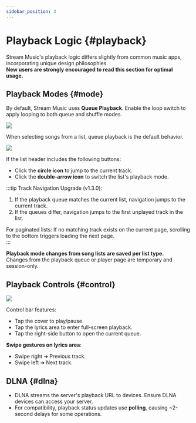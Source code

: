 ```yaml
---
sidebar_position: 3
---
```


# Playback Logic {#playback}

Stream Music's playback logic differs slightly from common music apps, incorporating unique design philosophies.  
**New users are strongly encouraged to read this section for optimal usage.**

## Playback Modes {#mode}

By default, Stream Music uses **Queue Playback**. Enable the loop switch to apply looping to both queue and shuffle modes.

![](https://oss.aqzscn.cn//resource/blog/img/2023/860419a28223c06c03964ff34a5a8668.png)

When selecting songs from a list, queue playback is the default behavior.

![](https://oss.aqzscn.cn//resource/blog/img/2023/e3f0f7469a58b3955598f8965eeef658.png)

If the list header includes the following buttons:  
- Click the **circle icon** to jump to the current track.  
- Click the **double-arrow icon** to switch the list's playback mode.

:::tip Track Navigation Upgrade (v1.3.0):

1. If the playback queue matches the current list, navigation jumps to the current track.  
2. If the queues differ, navigation jumps to the first unplayed track in the list.  

For paginated lists: If no matching track exists on the current page, scrolling to the bottom triggers loading the next page.  
:::

**Playback mode changes from song lists are saved per list type.**  
Changes from the playback queue or player page are temporary and session-only.

## Playback Controls {#control}

![](https://oss.aqzscn.cn//resource/blog/img/2023/15d11e29bb8e27f58378743eb86f6fd0.png)

Control bar features:  
- Tap the cover to play/pause.  
- Tap the lyrics area to enter full-screen playback.  
- Tap the right-side button to open the current queue.  

**Swipe gestures on lyrics area**:  
- Swipe right ➔ Previous track.  
- Swipe left ➔ Next track.

## DLNA {#dlna}

- DLNA streams the server's playback URL to devices. Ensure DLNA devices can access your server.  
- For compatibility, playback status updates use **polling**, causing ~2-second delays for some operations.  
